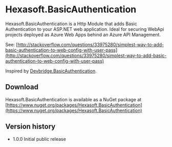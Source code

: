 Hexasoft.BasicAuthentication
===============

Hexasoft.BasicAuthentication is a Http Module that adds Basic Authentication to your ASP.NET web application. Ideal for securing WebApi projects deployed as Azure Web Apps behind an Azure API Management.

See: [http://stackoverflow.com/questions/33975280/simplest-way-to-add-basic-authentication-to-web-config-with-user-pass](http://stackoverflow.com/questions/33975280/simplest-way-to-add-basic-authentication-to-web-config-with-user-pass)

Inspired by [Devbridge.BasicAuthentication](https://github.com/devbridge/AzurePowerTools/tree/master/Devbridge.BasicAuthentication).


Download
--------
Hexasoft.BasicAuthentication is available as a NuGet package at [https://www.nuget.org/packages/Hexasoft.BasicAuthentication](https://www.nuget.org/packages/Hexasoft.BasicAuthentication)


Version history
---------------

- 1.0.0 Initial public release
